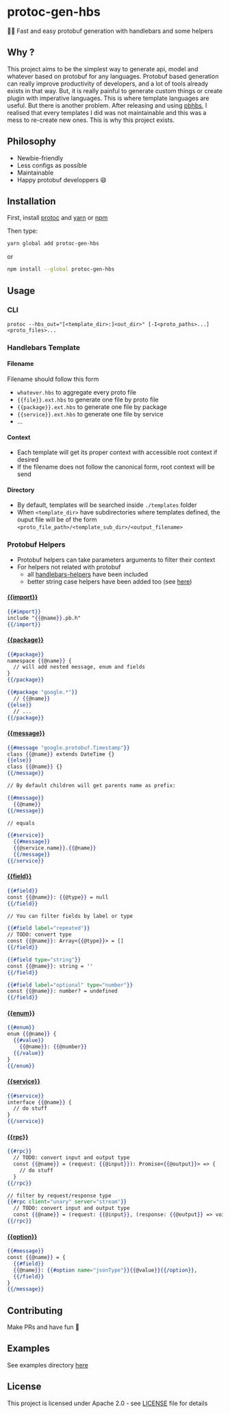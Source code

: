 # protoc-gen-hbs

🏃‍♀️ Fast and easy protobuf generation with handlebars and some helpers

## Why ?

This project aims to be the simplest way to generate api, model and whatever based on protobuf for any languages.
Protobuf based generation can really improve productivity of developers, and a lot of tools already exists in that way.
But, it is really painful to generate custom things or create plugin with imperative languages.
This is where template languages are useful.
But there is another problem.
After releasing and using [pbhbs](https://github.com/gponsinet/pbhbs), I realised that every templates I did was not maintainable and this was a mess to re-create new ones.
This is why this project exists.

## Philosophy

* Newbie-friendly
* Less configs as possible
* Maintainable
* Happy protobuf developpers :smile:

## Installation

First, install [protoc](http://google.github.io/proto-lens/installing-protoc.html) and [yarn](https://yarnpkg.com/en/docs/install) or [npm](https://www.npmjs.com/get-npm)

Then type:

```bash
yarn global add protoc-gen-hbs
```

or

```bash
npm install --global protoc-gen-hbs
```

## Usage

### CLI

```
protoc --hbs_out="[<template_dir>:]<out_dir>" [-I<proto_paths>...] <proto_files>...
```

### Handlebars Template

#### Filename

Filename should follow this form

* `whatever.hbs` to aggregate every proto file
* `{{file}}.ext.hbs` to generate one file by proto file
* `{{package}}.ext.hbs` to generate one file by package
* `{{service}}.ext.hbs` to generate one file by service
* ...

#### Context

* Each template will get its proper context with accessible root context if desired
* If the filename does not follow the canonical form, root context will be send

#### Directory

* By default, templates will be searched inside `./templates` folder
* When `<template_dir>` have subdirectories where templates defined, the ouput file will be of the form `<proto_file_path>/<template_sub_dir>/<output_filename>`

### Protobuf Helpers

* Protobuf helpers can take parameters arguments to filter their context
* For helpers not related with protobuf
  * all [handlebars-helpers](helpers/handlebars-helpers) have been included
  * better string case helpers have been added too (see [here](src/case.js))

#### [{{import}}](examples/templates/import.ts.hbs)

```handlebars
{{#import}}
include "{{@name}}.pb.h"
{{/import}}
```

#### [{{package}}](examples/templates/package.ts.hbs)

```handlebars
{{#package}}
namespace {{@name}} {
  // will add nested message, enum and fields
}
{{/package}}

{{#package "google.*"}}
  // {{@name}}
{{else}}
  // ...
{{/package}}
```

#### [{{message}}](examples/templates/message.ts.hbs)

```handlebars
{{#message "google.protobuf.Timestamp"}}
class {{@name}} extends DateTime {}
{{else}}
class {{@name}} {}
{{/message}}

// By default children will get parents name as prefix:

{{#message}}
  {{@name}}
{{/message}}

// equals

{{#service}}
  {{#message}}
  {{@service.name}}.{{@name}}
  {{/message}}
{{/service}}
```

#### [{{field}}](examples/templates/field.ts.hbs)

```handlebars
{{#field}}
const {{@name}}: {{@type}} = null
{{/field}}

// You can filter fields by label or type

{{#field label="repeated"}}
// TODO: convert type
const {{@name}}: Array<{{@type}}> = []
{{/field}}

{{#field type="string"}}
const {{@name}}: string = ''
{{/field}}

{{#field label="optional" type="number"}}
const {{@name}}: number? = undefined
{{/field}}
```

#### [{{enum}}](examples/templates/enum.ts.hbs)

```handlebars
{{#enum}}
enum {{@name}} {
  {{#value}}
    {{@name}}: {{@number}}
  {{/value}}
}
{{/enum}}
```

#### [{{service}}](examples/templates/service.ts.hbs)

```handlebars
{{#service}}
interface {{@name}} {
  // do stuff
}
{{/service}}
```

#### [{{rpc}}](examples/templates/rpc.ts.hbs)

```handlebars
{{#rpc}}
  // TODO: convert input and output type
  const {{@name}} = (request: {{@input}}): Promise<{{@output}}> => {
    // do stuff
  }
{{/rpc}}

// filter by request/response type
{{#rpc client="unary" server="stream"}}
  // TODO: convert input and output type
  const {{@name}} = (request: {{@input}}, (response: {{@output}} => void): Promise<void>
{{/rpc}}
```

#### [{{option}}](examples/templates/option.ts.hbs)

```handlebars
{{#message}}
const {{@name}} = {
  {{#field}}
  {{@name}}: {{#option name="jsonType"}}{{@value}}{{/option}},
  {{/field}}
}
{{/message}}
```


## Contributing

Make PRs and have fun 👻

## Examples

See examples directory [here](examples)

## License

This project is licensed under Apache 2.0 - see [LICENSE](LICENSE) file for details

